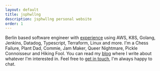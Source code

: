 ```yaml
---
layout: default
title: jsphwllng
description: jsphwllng personal website
order: 1
---
```

Berlin based software engineer with [experience](/cv) using AWS, K8S, Golang, Jenkins, Datadog, Typescript, Terraform, Linux and more. I'm a Chess Failure, Plant Dad, Commie, Jam Maker, Queer Nightmare, Pickle Connoisseur and Hiking Fool. You can read my [blog](/blog) where I write about whatever I'm interested in. Feel free to [get in touch](/contact), I'm always happy to chat.
